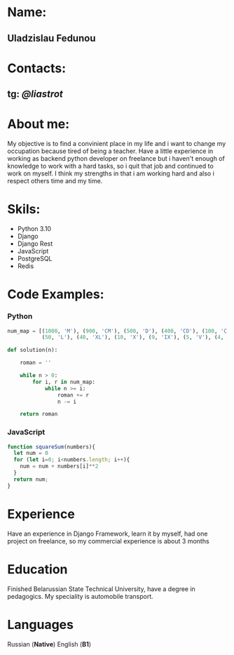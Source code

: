 # Name:
## Uladzislau Fedunou

# Contacts:

## tg: *@liastrot*

# About me:
My objective is to find a convinient place in my life and i want to change my occupation because tired of being a teacher. Have a little experience in working as backend python developer on freelance but i haven't enough of knowledge to work with a hard tasks, so i quit that job and continued to work on myself. I think my strengths in that i am working hard and also i respect others time and my time.

# Skils:
* Python 3.10
* Django
* Django Rest
* JavaScript
* PostgreSQL
* Redis

# Code Examples:

### Python
```python
num_map = [(1000, 'M'), (900, 'CM'), (500, 'D'), (400, 'CD'), (100, 'C'), (90, 'XC'),
           (50, 'L'), (40, 'XL'), (10, 'X'), (9, 'IX'), (5, 'V'), (4, 'IV'), (1, 'I')]

def solution(n):

    roman = ''

    while n > 0:
        for i, r in num_map:
            while n >= i:
                roman += r
                n -= i

    return roman
```

### JavaScript

```javascript
function squareSum(numbers){
  let num = 0
  for (let i=0; i<numbers.length; i++){
    num = num + numbers[i]**2
  }
  return num;
}
```

# Experience

Have an experience in Django Framework, learn it by myself, had one project on freelance, so my commercial experience is about 3 months 

# Education

Finished Belarussian State Technical University, have a degree in pedagogics. My speciality is automobile transport.

# Languages

Russian (__Native__)
English (**B1**)
